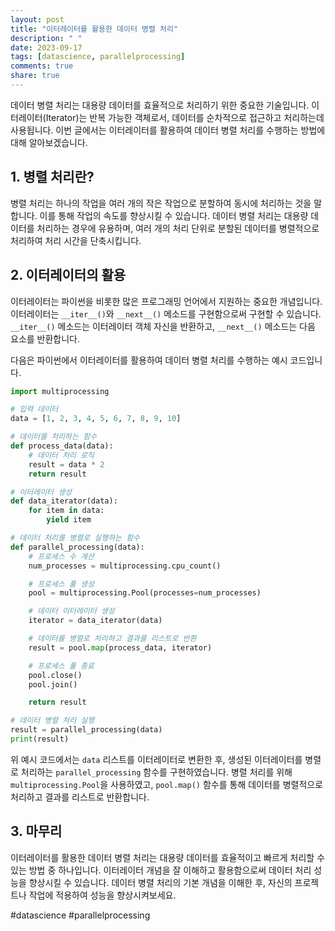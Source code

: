 ```yaml
---
layout: post
title: "이터레이터를 활용한 데이터 병렬 처리"
description: " "
date: 2023-09-17
tags: [datascience, parallelprocessing]
comments: true
share: true
---
```


데이터 병렬 처리는 대용량 데이터를 효율적으로 처리하기 위한 중요한 기술입니다. 이터레이터(Iterator)는 반복 가능한 객체로서, 데이터를 순차적으로 접근하고 처리하는데 사용됩니다. 이번 글에서는 이터레이터를 활용하여 데이터 병렬 처리를 수행하는 방법에 대해 알아보겠습니다.

## 1. 병렬 처리란?

병렬 처리는 하나의 작업을 여러 개의 작은 작업으로 분할하여 동시에 처리하는 것을 말합니다. 이를 통해 작업의 속도를 향상시킬 수 있습니다. 데이터 병렬 처리는 대용량 데이터를 처리하는 경우에 유용하며, 여러 개의 처리 단위로 분할된 데이터를 병렬적으로 처리하여 처리 시간을 단축시킵니다.

## 2. 이터레이터의 활용

이터레이터는 파이썬을 비롯한 많은 프로그래밍 언어에서 지원하는 중요한 개념입니다. 이터레이터는 ```__iter__()```와 ```__next__()``` 메소드를 구현함으로써 구현할 수 있습니다. ```__iter__()``` 메소드는 이터레이터 객체 자신을 반환하고, ```__next__()``` 메소드는 다음 요소를 반환합니다.

다음은 파이썬에서 이터레이터를 활용하여 데이터 병렬 처리를 수행하는 예시 코드입니다.

```python
import multiprocessing

# 입력 데이터
data = [1, 2, 3, 4, 5, 6, 7, 8, 9, 10]

# 데이터를 처리하는 함수
def process_data(data):
    # 데이터 처리 로직
    result = data * 2
    return result

# 이터레이터 생성
def data_iterator(data):
    for item in data:
        yield item

# 데이터 처리를 병렬로 실행하는 함수
def parallel_processing(data):
    # 프로세스 수 계산
    num_processes = multiprocessing.cpu_count()

    # 프로세스 풀 생성
    pool = multiprocessing.Pool(processes=num_processes)

    # 데이터 이터레이터 생성
    iterator = data_iterator(data)

    # 데이터를 병렬로 처리하고 결과를 리스트로 반환
    result = pool.map(process_data, iterator)

    # 프로세스 풀 종료
    pool.close()
    pool.join()

    return result

# 데이터 병렬 처리 실행
result = parallel_processing(data)
print(result)
```

위 예시 코드에서는 ```data``` 리스트를 이터레이터로 변환한 후, 생성된 이터레이터를 병렬로 처리하는 ```parallel_processing``` 함수를 구현하였습니다. 병렬 처리를 위해 ```multiprocessing.Pool```을 사용하였고, ```pool.map()``` 함수를 통해 데이터를 병렬적으로 처리하고 결과를 리스트로 반환합니다.

## 3. 마무리

이터레이터를 활용한 데이터 병렬 처리는 대용량 데이터를 효율적이고 빠르게 처리할 수 있는 방법 중 하나입니다. 이터레이터 개념을 잘 이해하고 활용함으로써 데이터 처리 성능을 향상시킬 수 있습니다. 데이터 병렬 처리의 기본 개념을 이해한 후, 자신의 프로젝트나 작업에 적용하여 성능을 향상시켜보세요.

#datascience #parallelprocessing
